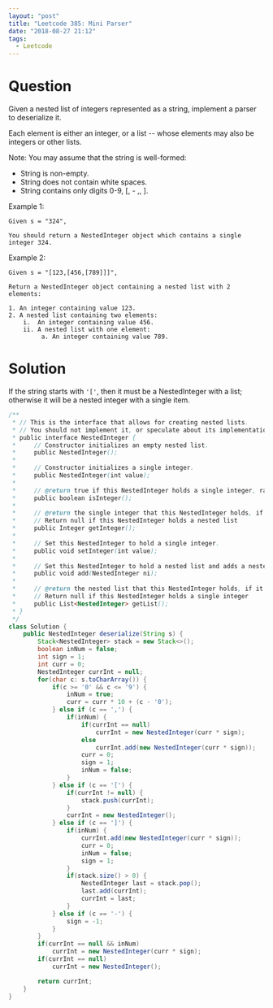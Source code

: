 ```yaml
---
layout: "post"
title: "Leetcode 385: Mini Parser"
date: "2018-08-27 21:12"
tags:
  - Leetcode
---
```


# Question
Given a nested list of integers represented as a string, implement a parser to deserialize it.

Each element is either an integer, or a list -- whose elements may also be integers or other lists.

Note: You may assume that the string is well-formed:

* String is non-empty.
* String does not contain white spaces.
* String contains only digits 0-9, [, - ,, ].

Example 1:
```
Given s = "324",

You should return a NestedInteger object which contains a single integer 324.
```

Example 2:
```
Given s = "[123,[456,[789]]]",

Return a NestedInteger object containing a nested list with 2 elements:

1. An integer containing value 123.
2. A nested list containing two elements:
    i.  An integer containing value 456.
    ii. A nested list with one element:
         a. An integer containing value 789.

```

# Solution
If the string starts with `'['`, then it must be a NestedInteger with a list; otherwise it will be a nested integer with a single item.
```java
/**
 * // This is the interface that allows for creating nested lists.
 * // You should not implement it, or speculate about its implementation
 * public interface NestedInteger {
 *     // Constructor initializes an empty nested list.
 *     public NestedInteger();
 *
 *     // Constructor initializes a single integer.
 *     public NestedInteger(int value);
 *
 *     // @return true if this NestedInteger holds a single integer, rather than a nested list.
 *     public boolean isInteger();
 *
 *     // @return the single integer that this NestedInteger holds, if it holds a single integer
 *     // Return null if this NestedInteger holds a nested list
 *     public Integer getInteger();
 *
 *     // Set this NestedInteger to hold a single integer.
 *     public void setInteger(int value);
 *
 *     // Set this NestedInteger to hold a nested list and adds a nested integer to it.
 *     public void add(NestedInteger ni);
 *
 *     // @return the nested list that this NestedInteger holds, if it holds a nested list
 *     // Return null if this NestedInteger holds a single integer
 *     public List<NestedInteger> getList();
 * }
 */
class Solution {
    public NestedInteger deserialize(String s) {
        Stack<NestedInteger> stack = new Stack<>();
        boolean inNum = false;
        int sign = 1;
        int curr = 0;
        NestedInteger currInt = null;
        for(char c: s.toCharArray()) {
            if(c >= '0' && c <= '9') {
                inNum = true;
                curr = curr * 10 + (c - '0');
            } else if (c == ',') {
                if(inNum) {
                    if(currInt == null)
                        currInt = new NestedInteger(curr * sign);
                    else
                        currInt.add(new NestedInteger(curr * sign));
                    curr = 0;
                    sign = 1;
                    inNum = false;
                }
            } else if (c == '[') {
                if(currInt != null) {
                    stack.push(currInt);
                }
                currInt = new NestedInteger();
            } else if (c == ']') {
                if(inNum) {
                    currInt.add(new NestedInteger(curr * sign));
                    curr = 0;
                    inNum = false;
                    sign = 1;
                }
                if(stack.size() > 0) {
                    NestedInteger last = stack.pop();
                    last.add(currInt);
                    currInt = last;
                }
            } else if (c == '-') {
                sign = -1;
            }
        }
        if(currInt == null && inNum)
            currInt = new NestedInteger(curr * sign);
        if(currInt == null)
            currInt = new NestedInteger();

        return currInt;
    }
}
```
